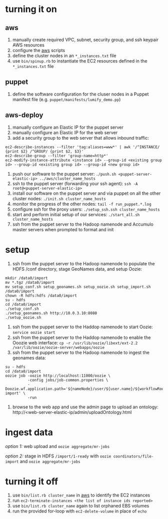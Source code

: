 turning it on
=============

aws
---
1. manually create required VPC, subnet, security group, and ssh keypair AWS resources
1. configure the [aws](https://github.com/dsingley/aws) scripts
1. define the cluster nodes in an `*_instances.txt` file
1. use `bin/spinup.rb` to instantiate the EC2 resources defined in the `*_instances.txt` file

puppet
------
1. define the software configuration for the cluser nodes in a Puppet manifest file (e.g. `puppet/manifests/lumify_demo.pp`)

aws-deploy
----------
1. manually configure an Elastic IP for the puppet server
1. manually configure an Elastic IP for the web server
1. add a security group to the web server that allows inbound traffic:

```
ec2-describe-instances --filter 'tag:aliases=www*' | awk '/^INSTANCE/ {print $2} /^GROUP/ {print $2, $3}'
ec2-describe-group --filter 'group-name=http*'
ec2-modify-instance-attribute <instance id> --group-id <existing group id> --group-id <existing group id> --group-id <new group id>
```

1. push our software to the puppet server: `./push.sh <puppet-server-elastic-ip> ../aws/cluster_name_hosts`
1. ssh to the puppet server (forwarding your ssh agent): `ssh -A root@<puppet-server-elastic-ip>`
1. install our software on the puppet server and via puppet on all the other cluster nodes: `./init.sh cluster_name_hosts`
1. monitor the progress of the other nodes: `tail -f run_puppet.*.log`
1. configure ssh for the proxy users: `./setup_ssh.ssh cluster_name_hosts`
1. start and perform initial setup of our services: `./start_all.sh cluster_name_hosts`
1. ssh from the puppet server to the Hadoop namenode and Accumulo master servers when prompted to format and init

setup
=====

1. ssh from the puppet server to the Hadoop namenode to populate the HDFS /conf directory, stage GeoNames data, and setup Oozie:

```
mkdir /data0/import
mv *.tgz /data0/import
mv setup_conf.sh setup_geonames.sh setup_oozie.sh setup_import.sh /data0/import
chown -R hdfs:hdfs /data0/import
su - hdfs
cd /data0/import
./setup_conf.sh
./setup_geonames.sh http://10.0.3.10:8080
./setup_oozie.sh
```

1. ssh from the puppet server to the Haddop namenode to start Oozie: `service oozie start`
1. ssh from the puppet server to the Haddop namenode to enable the Ooozie web interface: `cp -r /usr/lib/oozie/libext/ext-2.2 /var/lib/oozie/oozie-server/webapps/oozie`
1. ssh from the puppet server to the Hadoop namenode to ingest the geonames data:

```
su - hdfs
cd /data0/import
oozie job -oozie http://localhost:11000/oozie \
          -config jobs/job-common.properties \
          -Doozie.wf.application.path='${nameNode}/user/${user.name}/${workflowRoot}/geonames-import' \
          -run
```

1. browse to the web app and use the admin page to upload an ontology: http://<web-server-elastic-ip/admin/uploadOntology.html

ingest data
===========

*option 1:* web upload and `oozie aggregate/mr-jobs`

*option 2:* stage in HDFS `/import/1-ready` with `oozie coordinators/file-import` and `oozie aggregate/mr-jobs`

turning it off
==============
1. use `bin/list.rb cluster_name` in [aws](https://github.com/dsingley/aws) to identify the EC2 instances
1. run `ec2-terminate-instances <the list of instance ids reported>`
1. use `bin/list.rb cluster_name` again to list orphaned EBS volumes
1. run the provided for-loop with `ec2-delete-volume` in place of `echo`

